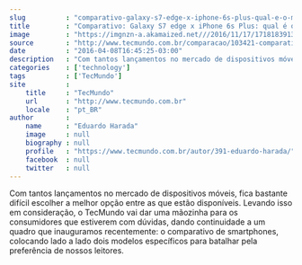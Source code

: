 ```yaml
---
slug          : "comparativo-galaxy-s7-edge-x-iphone-6s-plus-qual-e-o-melhor-smartphone"
title         : "Comparativo: Galaxy S7 edge x iPhone 6s Plus: qual é o melhor smartphone?"
image         : "https://imgnzn-a.akamaized.net///2016/11/17/17181839130141-t1200x480.jpg"
source        : "http://www.tecmundo.com.br/comparacao/103421-comparativo-galaxy-s7-edge-x-iphone-6s-plus-melhor-smartphone.htm"
date          : "2016-04-08T16:45:25-03:00"
description   : "Com tantos lançamentos no mercado de dispositivos móveis, fica bastante difícil escolher a melhor opção entre as que estão disponíveis. Levando isso em consideração, o TecMundo vai dar uma mãozinha para os consumidores que estiverem com dúvidas, dando continuidade a um quadro que inauguramos recentemente: o comparativo de smartphones, colocando lado a lado dois modelos específicos para batalhar pela preferência de nossos leitores."
categories    : ['technology']
tags          : ['TecMundo']
site          :
    title     : "TecMundo"
    url       : "http://www.tecmundo.com.br"
    locale    : "pt_BR"
author        :
    name      : "Eduardo Harada"
    image     : null
    biography : null
    profile   : "https://www.tecmundo.com.br/autor/391-eduardo-harada/"
    facebook  : null
    twitter   : null
---
```


Com tantos lançamentos no mercado de dispositivos móveis, fica bastante difícil escolher a melhor opção entre as que estão disponíveis. Levando isso em consideração, o TecMundo vai dar uma mãozinha para os consumidores que estiverem com dúvidas, dando continuidade a um quadro que inauguramos recentemente: o comparativo de smartphones, colocando lado a lado dois modelos específicos para batalhar pela preferência de nossos leitores.
